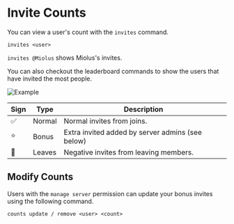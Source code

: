 # Invite Counts

You can view a user's count with the `invites` command.

```
invites <user>
```

`invites @Miolus` shows Miolus's invites.

You can also checkout the leaderboard commands to show the users that have invited the most people.

![Example](/assets/img/invites.png)


| Sign               | Type     | Description                                       |
| -------------      | -------- | --------                                          |
| ✅                 | Normal   | Normal invites from joins.                        |
| :star:             | Bonus    | Extra invited added by server admins (see below)  |
| :no_entry_sign:    | Leaves   | Negative invites from leaving members.            |

## Modify Counts

Users with the `manage server` permission can update your bonus invites using the following command.

```
counts update / remove <user> <count>
```

